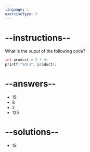 ```yaml
---
language: c
exerciseType: 3
---
```


# --instructions--

What is the ouput of the following code?
```c
int product = 5 * 3;
printf("%d\n", product);
```

# --answers--

- 15
- 8
- 2
- 125

# --solutions--

- 15
